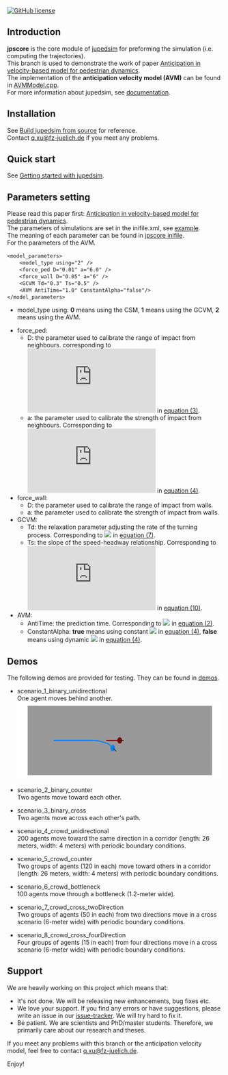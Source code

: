 [![GitHub license](https://img.shields.io/badge/license-GPL-blue.svg)](https://raw.githubusercontent.com/JuPedSim/jpscore/master/LICENSE)

## Introduction

**jpscore** is the core module of [jupedsim](https://www.jupedsim.org/jupedsim_introduction.html) for preforming the simulation (i.e. computing the trajectories).  
This branch is used to demonstrate the work of paper [Anticipation in velocity-based model for pedestrian dynamics](https://arxiv.org/abs/2107.00624).  
The implementation of  the **anticipation velocity model (AVM)** can be found in [AVMModel.cpp](https://github.com/xuqiancheng/jpscore/blob/AnticipationVelocityModel/math/AVMModel.cpp).  
For more information about jupedsim, see [documentation](https://www.jupedsim.org/). 

## Installation

See [Build jupedsim from source](https://www.jupedsim.org/jupedsim_requirements.html) for reference.  
Contact q.xu@fz-juelich.de if you meet any problems.

## Quick start

See [Getting started with jupedsim](http://www.jupedsim.org/jpscore_introduction.html).

## Parameters setting

Please read this paper first: [Anticipation in velocity-based model for pedestrian dynamics](https://arxiv.org/abs/2107.00624).  
The parameters of simulations are set in the inifile.xml, see [example](https://github.com/xuqiancheng/jpscore/blob/AnticipationVelocityModel/demos/scenario_1_binary_unidirectional/inifile.xml).  
The meaning of each parameter can be found in [jpscore inifile](https://www.jupedsim.org/jpscore_inifile.html).  
For the parameters of the AVM.   

```
<model_parameters>
    <model_type using="2" />                        
    <force_ped D="0.01" a="6.0" />                
    <force_wall D="0.05" a="6" />                 
    <GCVM Td="0.3" Ts="0.5" />                      
    <AVM AntiTime="1.0" ConstantAlpha="false"/>   
</model_parameters>
```
- model_type using:  **0** means using the CSM, **1** means using the GCVM, **2** means using the AVM.
+ force_ped:
	- D: the parameter used to calibrate the range of impact from neighbours. corresponding to ![](http://latex.codecogs.com/gif.latex?D) in [equation (3)](https://arxiv.org/pdf/2107.00624.pdf). 
	- a: the parameter used to calibrate the strength of impact from neighbours. Corresponding to ![](http://latex.codecogs.com/gif.latex?k) in [equation (4)](https://arxiv.org/pdf/2107.00624.pdf).
+ force_wall:
	- D: the parameter used to calibrate the range of impact from walls.  
	- a: the parameter used to calibrate the strength of impact from walls.
+ GCVM:
	- Td: the relaxation parameter adjusting the rate of the turning process. Corresponding to ![](http://latex.codecogs.com/gif.latex?\tau) in [equation (7)](https://arxiv.org/pdf/2107.00624.pdf).
	- Ts: the slope of the speed-headway relationship. Corresponding to ![](http://latex.codecogs.com/gif.latex?T) in [equation (10)](https://arxiv.org/pdf/2107.00624.pdf).	
+ AVM:
	- AntiTime: the prediction time. Corresponding to ![](http://latex.codecogs.com/gif.latex?t^\text{a}) in [equation (2)](https://arxiv.org/pdf/2107.00624.pdf).
	- ConstantAlpha: **true** means using constant ![](http://latex.codecogs.com/gif.latex?\alpha) in [equation (4)](https://arxiv.org/pdf/2107.00624.pdf), **false** means using dynamic ![](http://latex.codecogs.com/gif.latex?\alpha) in [equation (4)](https://arxiv.org/pdf/2107.00624.pdf).


## Demos

The following demos are provided for testing. They can be found in [demos](https://github.com/xuqiancheng/jpscore/tree/AnticipationVelocityModel/demos).

- scenario_1_binary_unidirectional  
  One agent moves behind another.  
  <a href="https://www.youtube.com/watch?v=bQf1JVLLKvA
  " target="_blank"><img src="demos/scenario_1_binary_unidirectional/Demonstration.PNG" 
  alt="scenario_1"  height="180"  /></a>  

- scenario_2_binary_counter  
  Two agents move toward each other.

- scenario_3_binary_cross  
  Two agents move across each other's path.

- scenario_4_crowd_unidirectional  
  200 agents move toward the same direction in a corridor (length: 26 meters, width: 4 meters) with periodic boundary conditions.

- scenario_5_crowd_counter  
  Two groups of agents (120 in each) move toward others in a corridor (length: 26 meters, width: 4 meters) with periodic boundary conditions. 
  
- scenario_6_crowd_bottleneck  
  100 agents move through a bottleneck (1.2-meter wide).
  
- scenario_7_crowd_cross_twoDirection  
  Two groups of agents (50 in each) from two directions move in a cross scenario (6-meter wide) with periodic boundary conditions.
  
- scenario_8_crowd_cross_fourDirection  
  Four groups of agents (15 in each) from four directions move in a cross scenario (6-meter wide) with periodic boundary conditions.

## Support

We are heavily working on this project which means that:

- It's not done. We will be releasing new enhancements, bug fixes etc.
- We love your support. If you find any errors or have suggestions, please write an issue in our [issue-tracker](https://github.com/JuPedSim/jpscore/issues). We will try hard to fix it.
- Be patient. We are scientists and PhD/master students. Therefore, we primarily care about our research and theses.

If you meet any problems with this branch or the anticipation velocity model, feel free to contact q.xu@fz-juelich.de.

Enjoy!

